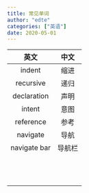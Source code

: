 ```yaml
---
title: 常见单词
author: "edte"
categories: ["英语"]
date: 2020-05-01
---
```




|     英文     |  中文  |
| :----------: | :----: |
|    indent    |  缩进  |
|  recursive   |  递归  |
| declaration  |  声明  |
|    intent    |  意图  |
|  reference   |  参考  |
|   navigate   |  导航  |
| navigate bar | 导航栏 |
|              |        |
|              |        |
|              |        |
|              |        |
|              |        |
|              |        |
|              |        |
|              |        |
|              |        |
|              |        |
|              |        |
|              |        |


